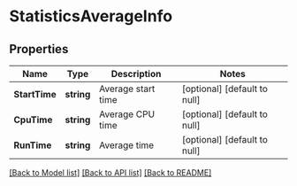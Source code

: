 # StatisticsAverageInfo

## Properties
Name | Type | Description | Notes
------------ | ------------- | ------------- | -------------
**StartTime** | **string** | Average start time | [optional] [default to null]
**CpuTime** | **string** | Average CPU time | [optional] [default to null]
**RunTime** | **string** | Average time | [optional] [default to null]

[[Back to Model list]](../README.md#documentation-for-models) [[Back to API list]](../README.md#documentation-for-api-endpoints) [[Back to README]](../README.md)

